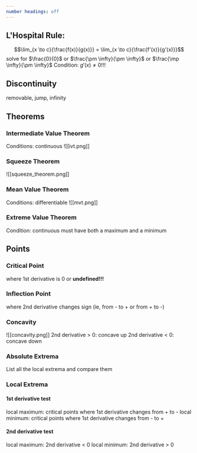 ```yaml
---
number headings: off
---
```


## L'Hospital Rule: 
$$\lim_{x \to c}{\frac{f(x)}{g(x)}} = \lim_{x \to c}{\frac{f'(x)}{g'(x)}}$$
solve for $\frac{0}{0}$ or $\frac{\pm \infty}{\pm \infty}$ or $\frac{\mp \infty}{\pm \infty}$
Condition: $g'(x) \neq 0$!!!

## Discontinuity
removable, jump, infinity

## Theorems
### Intermediate Value Theorem
Conditions: continuous
![[ivt.png]]
### Squeeze Theorem
![[squeeze_theorem.png]]

### Mean Value Theorem
Conditions: differentiable
![[mvt.png]]

### Extreme Value Theorem
Condition: continuous
must have both a maximum and a minimum

## Points
### Critical Point
where 1st derivative is 0 or **undefined!!!**

### Inflection Point
where 2nd derivative changes sign (ie, from - to + or from + to -)

### Concavity
![[concavity.png]]
2nd derivative > 0: concave up
2nd derivative < 0: concave down

### Absolute Extrema
List all the local extrema and compare them

### Local Extrema
#### 1st derivative test
local maximum: critical points where 1st derivative changes from + to -
local minimum: critical points where 1st derivative changes from - to +

#### 2nd derivative test
local maximum: 2nd derivative < 0
local minimum: 2nd derivative > 0
